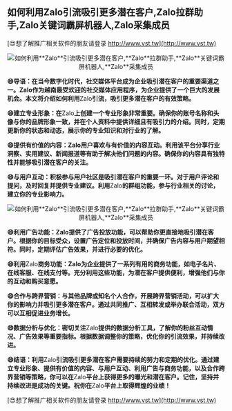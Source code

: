 ## **如何利用**Zalo**引流吸引更多潜在客户,**Zalo**拉群助手,**Zalo**关键词霸屏机器人,**Zalo**采集成员**

[😍想了解推广相关软件的朋友请登录 http://www.vst.tw](http://www.vst.tw)

 <center><img src="https://vst.tw/MP4/tuiguang/png/1.png" alt="如何利用**Zalo**引流吸引更多潜在客户,**Zalo**拉群助手,**Zalo**关键词霸屏机器人,**Zalo**采集成员"></center>

**😄导语：在当今数字化时代，社交媒体平台成为企业吸引潜在客户的重要渠道之一。**Zalo**作为越南最受欢迎的社交媒体应用程序，为企业提供了一个巨大的发展机会。本文将介绍如何利用**Zalo**引流，吸引更多潜在客户的有效策略。**

**😄建立专业形象：在**Zalo**上创建一个专业形象非常重要。确保你的账号名称和头像与你的品牌形象一致，并在个人资料中提供详细且有吸引力的介绍。同时，定期更新你的状态和动态，展示你的专业知识和对行业的了解。**

**😄提供有价值的内容：**Zalo**用户喜欢与有价值的内容互动。利用该平台分享行业洞察、实用建议、新闻报道等有助于解决他们问题的内容。确保你的内容具有独特性并能够吸引潜在客户的关注。**

**😄与用户互动：积极参与用户社区是吸引潜在客户的重要一环。对于用户评论和提问，及时回复并提供专业建议。利用**Zalo**的群组功能，参与行业相关的讨论，建立你的专业影响力。**

 <center><img src="https://vst.tw/MP4/tuiguang/png/5.png" alt="如何利用**Zalo**引流吸引更多潜在客户,**Zalo**拉群助手,**Zalo**关键词霸屏机器人,**Zalo**采集成员"></center>

**😄利用广告功能：**Zalo**提供了广告投放功能，可以帮助你更直接地吸引潜在客户。根据你的目标受众，设置广告定位和投放时间，并确保广告内容与用户期望相符。同时，定期评估广告效果，并进行必要的优化。**

**😄利用**Zalo**商务功能：**Zalo**为企业提供了一系列有用的商务功能，如电子名片、在线客服、在线支付等。充分利用这些功能，为潜在客户提供便利，增强他们与你的互动和购买意愿。**

**😄合作与跨界营销：与其他品牌或知名个人合作，开展跨界营销活动，可以扩大你的影响力并吸引更多潜在客户。通过共同推广、互相转发或举办联合活动，双方可以互相促进业务增长。**

**😄数据分析与优化：密切关注**Zalo**提供的数据分析工具，了解你的粉丝互动情况、广告效果等重要指标。根据数据调整你的策略，优化你的引流效果，并持续改进。**

**😄结语：利用**Zalo**引流吸引更多潜在客户需要持续的努力和定期的优化。通过建立专业形象、提供有价值的内容、与用户互动、利用广告与商务功能，以及合作跨界营销等策略，你可以在**Zalo**平台上获得更多的曝光和潜在客户。记住，坚持并持续改进是成功的关键。祝你在**Zalo**平台上取得辉煌的业绩！**

[😍想了解推广相关软件的朋友请登录 http://www.vst.tw](http://www.vst.tw)



